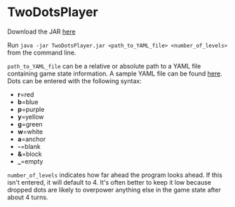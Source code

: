# TwoDotsPlayer

Download the JAR [here](http://example.com/)

Run `java -jar TwoDotsPlayer.jar <path_to_YAML_file> <number_of_levels>` from the command line.

`path_to_YAML_file` can be a relative or absolute path to a YAML file containing game state information.  A sample YAML file can be found [here](http://example.com/). Dots can be entered with the following syntax:
* **r**=red
* **b**=blue
* **p**=purple
* **y**=yellow
* **g**=green
* **w**=white
* **a**=anchor
* **-**=blank
* **&**=block
* **_**=empty

`number_of_levels` indicates how far ahead the program looks ahead. If this isn't entered, it will default to 4.  It's often better to keep it low because dropped dots are likely to overpower anything else in the game state after about 4 turns.
